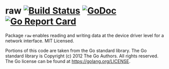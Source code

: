 raw [![Build Status](https://travis-ci.org/mdlayher/raw.svg?branch=master)](https://travis-ci.org/mdlayher/raw) [![GoDoc](https://godoc.org/github.com/mdlayher/raw?status.svg)](https://godoc.org/github.com/mdlayher/raw) [![Go Report Card](https://goreportcard.com/badge/github.com/mdlayher/raw)](https://goreportcard.com/report/github.com/mdlayher/raw)
===

Package `raw` enables reading and writing data at the device driver level for
a network interface.  MIT Licensed.

Portions of this code are taken from the Go standard library.  The Go
standard library is Copyright (c) 2012 The Go Authors. All rights reserved.
The Go license can be found at https://golang.org/LICENSE.